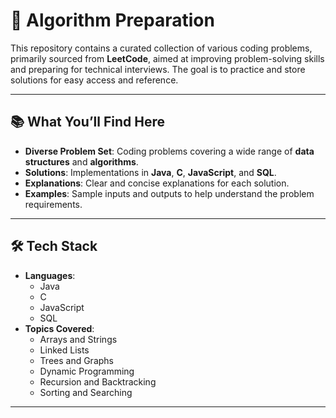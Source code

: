 # 📝 Algorithm Preparation

This repository contains a curated collection of various coding problems, primarily sourced from **LeetCode**, aimed at improving problem-solving skills and preparing for technical interviews. The goal is to practice and store solutions for easy access and reference.

---

## 📚 What You’ll Find Here

- **Diverse Problem Set**: Coding problems covering a wide range of **data structures** and **algorithms**.
- **Solutions**: Implementations in **Java**, **C**, **JavaScript**, and **SQL**.
- **Explanations**: Clear and concise explanations for each solution.
- **Examples**: Sample inputs and outputs to help understand the problem requirements.

---

## 🛠️ Tech Stack

- **Languages**:
  - Java
  - C
  - JavaScript
  - SQL
- **Topics Covered**:
  - Arrays and Strings
  - Linked Lists
  - Trees and Graphs
  - Dynamic Programming
  - Recursion and Backtracking
  - Sorting and Searching

---
